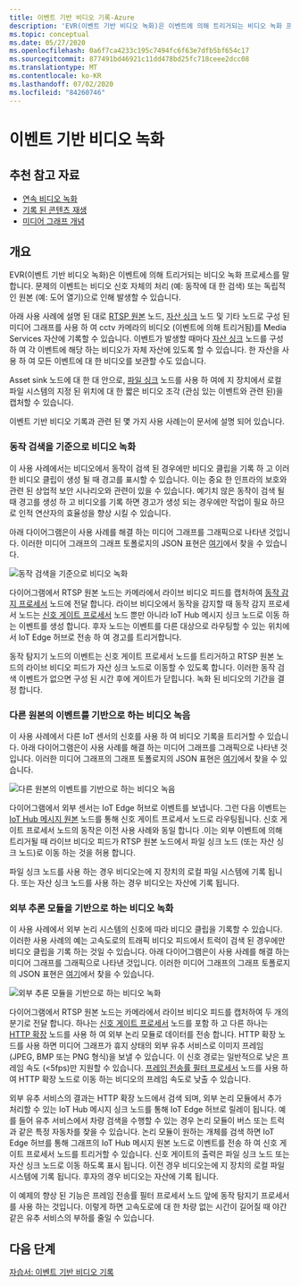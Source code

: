 ```yaml
---
title: 이벤트 기반 비디오 기록-Azure
description: 'EVR(이벤트 기반 비디오 녹화)은 이벤트에 의해 트리거되는 비디오 녹화 프로세스를 말합니다. 문제의 이벤트는 비디오 신호 자체의 처리 (예: 동작에 대 한 검색) 또는 독립적인 원본 (예: 도어 열기)으로 인해 발생할 수 있습니다.  이벤트 기반 비디오 기록과 관련 된 몇 가지 사용 사례는이 문서에 설명 되어 있습니다.'
ms.topic: conceptual
ms.date: 05/27/2020
ms.openlocfilehash: 0a6f7ca4233c195c7494fc6f63e7dfb5bf654c17
ms.sourcegitcommit: 877491bd46921c11dd478bd25fc718ceee2dcc08
ms.translationtype: MT
ms.contentlocale: ko-KR
ms.lasthandoff: 07/02/2020
ms.locfileid: "84260746"
---
```

# <a name="event-based-video-recording"></a>이벤트 기반 비디오 녹화  
 
## <a name="suggested-pre-reading"></a>추천 참고 자료  

* [연속 비디오 녹화](continuous-video-recording-concept.md)
* [기록 된 콘텐츠 재생](video-playback-concept.md)
* [미디어 그래프 개념](media-graph-concept.md)

## <a name="overview"></a>개요 

EVR(이벤트 기반 비디오 녹화)은 이벤트에 의해 트리거되는 비디오 녹화 프로세스를 말합니다. 문제의 이벤트는 비디오 신호 자체의 처리 (예: 동작에 대 한 검색) 또는 독립적인 원본 (예: 도어 열기)으로 인해 발생할 수 있습니다. 

아래 사용 사례에 설명 된 대로 [RTSP 원본](media-graph-concept.md#rtsp-source) 노드, [자산 싱크](media-graph-concept.md#asset-sink) 노드 및 기타 노드로 구성 된 미디어 그래프를 사용 하 여 cctv 카메라의 비디오 (이벤트에 의해 트리거됨)를 Media Services 자산에 기록할 수 있습니다. 이벤트가 발생할 때마다 [자산 싱크](media-graph-concept.md#asset-sink) 노드를 구성 하 여 각 이벤트에 해당 하는 비디오가 자체 자산에 있도록 할 수 있습니다. 한 자산을 사용 하 여 모든 이벤트에 대 한 비디오를 보관할 수도 있습니다. 

Asset sink 노드에 대 한 대 안으로, [파일 싱크](media-graph-concept.md#file-sink) 노드를 사용 하 여에 지 장치에서 로컬 파일 시스템의 지정 된 위치에 대 한 짧은 비디오 조각 (관심 있는 이벤트와 관련 된)을 캡처할 수 있습니다. 

이벤트 기반 비디오 기록과 관련 된 몇 가지 사용 사례는이 문서에 설명 되어 있습니다.

### <a name="video-recording-based-on-motion-detection"></a>동작 검색을 기준으로 비디오 녹화  

이 사용 사례에서는 비디오에서 동작이 검색 된 경우에만 비디오 클립을 기록 하 고 이러한 비디오 클립이 생성 될 때 경고를 표시할 수 있습니다. 이는 중요 한 인프라의 보호와 관련 된 상업적 보안 시나리오와 관련이 있을 수 있습니다. 예기치 않은 동작이 검색 될 때 경고를 생성 하 고 비디오를 기록 하면 경고가 생성 되는 경우에만 작업이 필요 하므로 인적 연산자의 효율성을 향상 시킬 수 있습니다.

아래 다이어그램은이 사용 사례를 해결 하는 미디어 그래프를 그래픽으로 나타낸 것입니다. 이러한 미디어 그래프의 그래프 토폴로지의 JSON 표현은 [여기](https://github.com/Azure/live-video-analytics/blob/master/MediaGraph/topologies/evr-motion-assets/topology.json)에서 찾을 수 있습니다.

![동작 검색을 기준으로 비디오 녹화](./media/event-based-video-recording/motion-detection.png)

다이어그램에서 RTSP 원본 노드는 카메라에서 라이브 비디오 피드를 캡처하여 [동작 감지 프로세서](media-graph-concept.md#motion-detection-processor) 노드에 전달 합니다. 라이브 비디오에서 동작을 감지할 때 동작 감지 프로세서 노드는 [신호 게이트 프로세서](media-graph-concept.md#signal-gate-processor) 노드 뿐만 아니라 IoT Hub 메시지 싱크 노드로 이동 하는 이벤트를 생성 합니다. 후자 노드는 이벤트를 다른 대상으로 라우팅할 수 있는 위치에서 IoT Edge 허브로 전송 하 여 경고를 트리거합니다. 

동작 탐지기 노드의 이벤트는 신호 게이트 프로세서 노드를 트리거하고 RTSP 원본 노드의 라이브 비디오 피드가 자산 싱크 노드로 이동할 수 있도록 합니다. 이러한 동작 검색 이벤트가 없으면 구성 된 시간 후에 게이트가 닫힙니다. 녹화 된 비디오의 기간을 결정 합니다.

### <a name="video-recording-based-on-events-from-other-sources"></a>다른 원본의 이벤트를 기반으로 하는 비디오 녹음  

이 사용 사례에서 다른 IoT 센서의 신호를 사용 하 여 비디오 기록을 트리거할 수 있습니다. 아래 다이어그램은이 사용 사례를 해결 하는 미디어 그래프를 그래픽으로 나타낸 것입니다. 이러한 미디어 그래프의 그래프 토폴로지의 JSON 표현은 [여기](https://github.com/Azure/live-video-analytics/blob/master/MediaGraph/topologies/evr-hubMessage-files/topology.json)에서 찾을 수 있습니다.

![다른 원본의 이벤트를 기반으로 하는 비디오 녹음](./media/event-based-video-recording/other-sources.png)

다이어그램에서 외부 센서는 IoT Edge 허브로 이벤트를 보냅니다. 그런 다음 이벤트는 [IoT Hub 메시지 원본](media-graph-concept.md#iot-hub-message-source) 노드를 통해 신호 게이트 프로세서 노드로 라우팅됩니다. 신호 게이트 프로세서 노드의 동작은 이전 사용 사례와 동일 합니다 .이는 외부 이벤트에 의해 트리거될 때 라이브 비디오 피드가 RTSP 원본 노드에서 파일 싱크 노드 (또는 자산 싱크 노드)로 이동 하는 것을 허용 합니다. 

파일 싱크 노드를 사용 하는 경우 비디오는에 지 장치의 로컬 파일 시스템에 기록 됩니다. 또는 자산 싱크 노드를 사용 하는 경우 비디오는 자산에 기록 됩니다.

### <a name="video-recording-based-on-an-external-inferencing-module"></a>외부 추론 모듈을 기반으로 하는 비디오 녹화 

이 사용 사례에서 외부 논리 시스템의 신호에 따라 비디오 클립을 기록할 수 있습니다. 이러한 사용 사례의 예는 고속도로의 트래픽 비디오 피드에서 트럭이 검색 된 경우에만 비디오 클립을 기록 하는 것일 수 있습니다. 아래 다이어그램은이 사용 사례를 해결 하는 미디어 그래프를 그래픽으로 나타낸 것입니다. 이러한 미디어 그래프의 그래프 토폴로지의 JSON 표현은 [여기](https://github.com/Azure/live-video-analytics/blob/master/MediaGraph/topologies/evr-hubMessage-assets/topology.json)에서 찾을 수 있습니다.

![외부 추론 모듈을 기반으로 하는 비디오 녹화](./media/event-based-video-recording/external-inferencing-module.png)

다이어그램에서 RTSP 원본 노드는 카메라에서 라이브 비디오 피드를 캡처하여 두 개의 분기로 전달 합니다. 하나는 [신호 게이트 프로세서](media-graph-concept.md#signal-gate-processor) 노드를 포함 하 고 다른 하나는 [HTTP 확장](media-graph-concept.md) 노드를 사용 하 여 외부 논리 모듈로 데이터를 전송 합니다. HTTP 확장 노드를 사용 하면 미디어 그래프가 휴지 상태의 외부 유추 서비스로 이미지 프레임 (JPEG, BMP 또는 PNG 형식)을 보낼 수 있습니다. 이 신호 경로는 일반적으로 낮은 프레임 속도 (<5fps)만 지원할 수 있습니다. [프레임 전송률 필터 프로세서](media-graph-concept.md#frame-rate-filter-processor) 노드를 사용 하 여 HTTP 확장 노드로 이동 하는 비디오의 프레임 속도로 낮출 수 있습니다.

외부 유추 서비스의 결과는 HTTP 확장 노드에서 검색 되며, 외부 논리 모듈에서 추가 처리할 수 있는 IoT Hub 메시지 싱크 노드를 통해 IoT Edge 허브로 릴레이 됩니다. 예를 들어 유추 서비스에서 차량 검색을 수행할 수 있는 경우 논리 모듈이 버스 또는 트럭과 같은 특정 자동차를 찾을 수 있습니다. 논리 모듈이 원하는 개체를 검색 하면 IoT Edge 허브를 통해 그래프의 IoT Hub 메시지 원본 노드로 이벤트를 전송 하 여 신호 게이트 프로세서 노드를 트리거할 수 있습니다. 신호 게이트의 출력은 파일 싱크 노드 또는 자산 싱크 노드로 이동 하도록 표시 됩니다. 이전 경우 비디오는에 지 장치의 로컬 파일 시스템에 기록 됩니다. 후자의 경우 비디오는 자산에 기록 됩니다.

이 예제의 향상 된 기능은 프레임 전송률 필터 프로세서 노드 앞에 동작 탐지기 프로세서를 사용 하는 것입니다. 이렇게 하면 고속도로에 대 한 차량 없는 시간이 길어질 때 야간 같은 유추 서비스의 부하를 줄일 수 있습니다. 

## <a name="next-steps"></a>다음 단계

[자습서: 이벤트 기반 비디오 기록](event-based-video-recording-tutorial.md)
